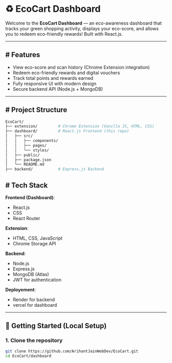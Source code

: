# ♻️ EcoCart Dashboard

Welcome to the **EcoCart Dashboard** — an eco-awareness dashboard that tracks your green shopping activity, displays your eco-score, and allows you to redeem eco-friendly rewards! Built with React.js.

---

## # Features

- View eco-score and scan history (Chrome Extension integration)
- Redeem eco-friendly rewards and digital vouchers
- Track total points and rewards earned
- Fully responsive UI with modern design
- Secure backend API (Node.js + MongoDB)

---

## # Project Structure

```bash
EcoCart/
├── extension/         # Chrome Extension (Vanilla JS, HTML, CSS)
├── dashboard/         # React.js Frontend (this repo)
│   ├── src/
│   │   ├── components/
│   │   ├── pages/
│   │   └── styles/
│   ├── public/
│   ├── package.json
│   └── README.md
├── backend/           # Express.js Backend
```

## # Tech Stack

**Frontend (Dashboard)**:
- React.js
- CSS
- React Router

**Extension**:
- HTML, CSS, JavaScript
- Chrome Storage API

**Backend**:
- Node.js
- Express.js
- MongoDB (Atlas)
- JWT for authentication

**Deployement**:
- Render for backend
- vercel for dashboard 

---

## 🧪 Getting Started (Local Setup)

### 1. Clone the repository

```bash
git clone https://github.com/ArihantJainWebDev/EcoCart.git
cd EcoCart/dashboard
```

